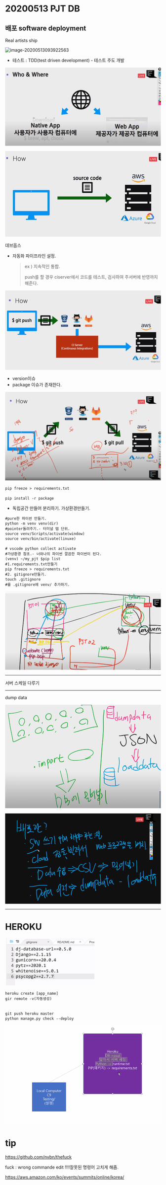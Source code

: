 # 20200513 PJT DB

## 배포 software deployment

Real artists ship

![image-20200513093922563](C:\Users\peach\AppData\Roaming\Typora\typora-user-images\image-20200513093922563.png)

- 테스트 : TDD(test driven development) - 테스트 주도 개발

![image-20200513095136387](assets/image-20200513095136387.png)

![image-20200513100108522](assets/image-20200513100108522.png)

데브옵스

- 자동화 파이프라인 설정.

  > ex ) 지속적인 통합.
  >
  > push를 할 경우 ciserver에서 코드를 테스트, 검사하여 주서버에 반영까지 해준다.

![image-20200513100305579](assets/image-20200513100305579.png)

- version이슈
- package 이슈가 존재한다.

![image-20200513102030064](assets/image-20200513102030064.png)



```
pip freeze > requirements.txt

pip install -r package

```

- 독립공간 만들어 분리하기. 가상환경만들기.

```
#pure한 파이썬 만들기.
python -m venv venv(dir)
#pointer돌려주기.- 터미널 탭 단위.
source venv/Scripts/activate(window)
source venv/bin/activate(linuxe)

# vscode python collect activate
#가상환경 참초.- 너와나의 파이썬 깔끔한 파이썬이 된다.
(venv) ~/my_pjt $pip list
#1.requirements.txt만들기
pip freeze > requirements.txt
#2. gitignore만들기.
touch .gitignore
#를 .gitignore에 venv/ 추가하기. 
```



![image-20200513112646929](assets/image-20200513112646929.png)



---

서버 스케일 다루기



-----

dump data

![image-20200513143523087](assets/image-20200513143523087.png)



![image-20200513145345351](assets/image-20200513145345351.png)

-------------

# HEROKU

![image-20200513170338639](assets/image-20200513170338639.png)

```
heroku create [app_name]
gir remote -v(자동생성)


git push heroku master
python manage.py check --deploy
```

![image-20200513170734158](assets/image-20200513170734158.png)

# tip

https://github.com/nvbn/thefuck

fuck : wrong commande edit !!!!잘못된 명령어 고치게 해줌.

https://aws.amazon.com/ko/events/summits/online/korea/